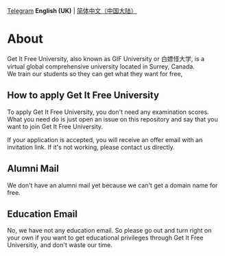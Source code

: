[Telegram](https://t.me/GIFUniversity)
**English (UK)** | [简体中文（中国大陆）](README-zh-cn.md)

# About

Get It Free University, also known as GIF University or 白嫖怪大学, is a virtual global comprehensive university located in Surrey, Canada.  
We train our students so they can get what they want for free,

## How to apply Get It Free University

To apply Get It Free University, you don't need any examination scores. What you need do is just open an issue on this repository and say that you want to join Get It Free University.

If your application is accepted, you will receive an offer email with an invitation link.
If it's not working, please contact us directly.

## Alumni Mail

We don't have an alumni mail yet because we can't get a domain name for free.

## Education Email

No, we have not any education email. So please go out and turn right on your own if you want to get educational privileges through Get It Free Universitiy, and don't waste our time.
